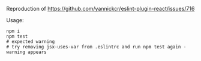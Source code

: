 Reproduction of https://github.com/yannickcr/eslint-plugin-react/issues/716

Usage:
```
npm i
npm test
# expected warning
# try removing jsx-uses-var from .eslintrc and run npm test again - warning appears
```
